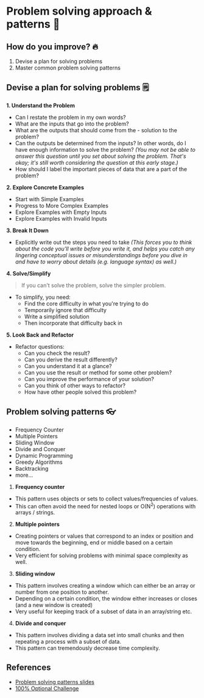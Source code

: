 # Problem solving approach & patterns 🔬

## How do you improve? 🔥

1. Devise a plan for solving problems
2. Master common problem solving patterns

## Devise a plan for solving problems 🗒

**1. Understand the Problem**
- Can I restate the problem in my own words?
- What are the inputs that go into the problem?
- What are the outputs that should come from the - solution to the problem?
- Can the outputs be determined from the inputs? In other words, do I have enough information to solve the problem? *(You may not be able to answer this question until you set about solving the problem. That's okay; it's still worth considering the question at this early stage.)*
- How should I label the important pieces of data that are a part of the problem?

**2. Explore Concrete Examples**
- Start with Simple Examples
- Progress to More Complex Examples
- Explore Examples with Empty Inputs
- Explore Examples with Invalid Inputs

**3. Break It Down**
- Explicitly write out the steps you need to take *(This forces you to think about the code you'll write before you write it, and helps you catch any lingering conceptual issues or misunderstandings before you dive in and have to worry about details (e.g. language syntax) as well.)*

**4. Solve/Simplify**
> If you can't solve the problem, solve the simpler problem. 
- To simplify, you need:
  - Find the core difficulty in what you're trying to do
  - Temporarily ignore that difficulty
  - Write a simplified solution
  - Then incorporate that difficulty back in

**5. Look Back and Refactor**
- Refactor questions:
  - Can you check the result?
  - Can you derive the result differently?
  - Can you understand it at a glance?
  - Can you use the result or method for some other problem?
  - Can you improve the performance of your solution?
  - Can you think of other ways to refactor?
  - How have other people solved this problem?

## Problem solving patterns 👓
- Frequency Counter
- Multiple Pointers
- Sliding Window
- Divide and Conquer
- Dynamic Programming
- Greedy Algorithms
- Backtracking
- more...

1. **Frequency counter**
- This pattern uses objects or sets to collect values/frequencies of values.
- This can often avoid the need for nested loops or O(N<sup>2</sup>) operations with arrays / strings.

2. **Multiple pointers**
- Creating pointers or values that correspond to an index or position and move towards the beginning, end or middle based on a certain condition.
- Very efficient for solving problems with minimal space complexity as well.

3. **Sliding window**
- This pattern involves creating a window which can either be an array or number from one position to another.
- Depending on a certain condition, the window either increases or closes (and a new window is created)
- Very useful for keeping track of a subset of data in an array/string etc.

4. **Divide and conquer**
- This pattern involves dividing a data set into small chunks and then repeating a process with a subset of data.
- This pattern can tremendously decrease time complexity.

## References
- [Problem solving patterns slides](https://cs.slides.com/colt_steele/problem-solving-patterns#/)
- [100% Optional Challenge](https://github.com/alexticovschi/JavaScript-Algorithms-and-Data-Structures-Masterclass/tree/master/100%25%20OPTIONAL%20Challenges)
